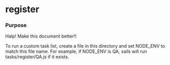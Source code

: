 # register
### Purpose
Halp!  Make this document better!!

To run a custom task list, create a file in this directory and set NODE_ENV to match this file name.  For example, if NODE_ENV is QA, sails will run tasks/register/QA.js if it exists.

<docmeta name="uniqueID" value="registermd221221">
<docmeta name="displayName" value="register">

